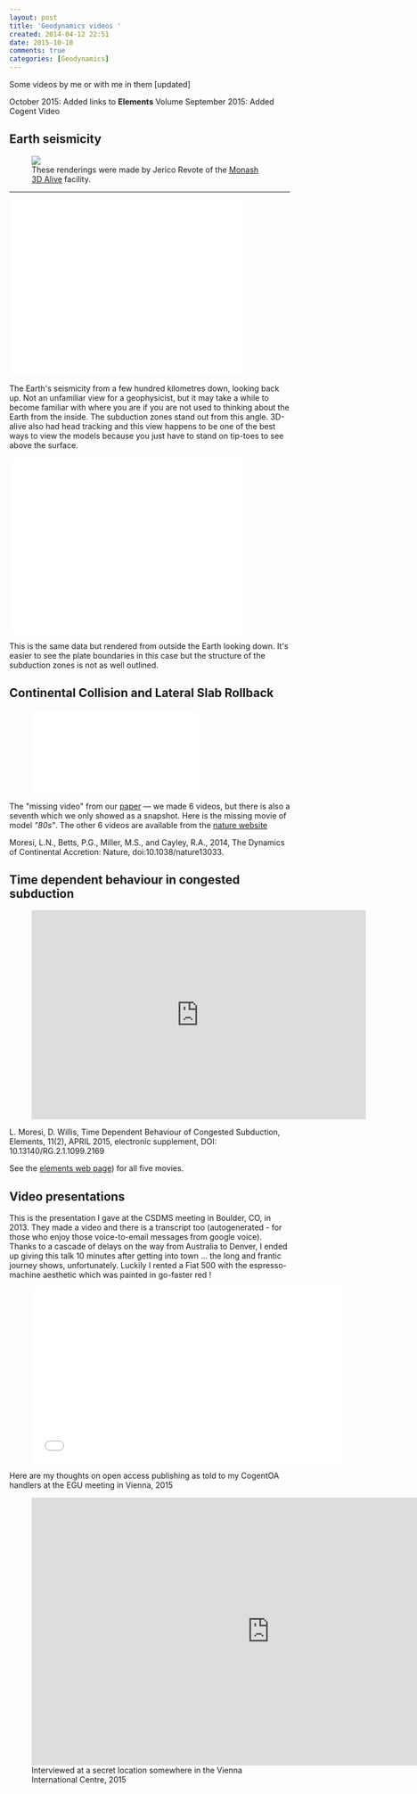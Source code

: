 ```yaml
---
layout: post
title: 'Geodynamics videos '
created: 2014-04-12 22:51
date: 2015-10-10
comments: true
categories: [Geodynamics]
---
```


Some videos by me or with me in them [updated]

October 2015: Added links to __Elements__ Volume
September 2015: Added Cogent Video 

## Earth seismicity

<figure>
<img class="left" src="http://user-image.logdown.io/user/7331/blog/7268/post/193447/CVtyKhbVQRKPzvW55Zwk_internal_03_1000x697.png" >
<figcaption>
These renderings were made by Jerico Revote of the
<a href="http://www.monash.edu.au/news/monashmemo/assets/includes/content/20100707/stories-lead.html
"> Monash 3D Alive</a> facility.
</figcaption>
</figure>

---

<div name="you-tube-video">
	<iframe width="420" height="315" src="//www.youtube.com/embed/-Agnmrhv9M4?rel=0"
  				frameborder="0" allowfullscreen>
	</iframe>
</div>

The Earth's seismicity from a few hundred kilometres down, looking back up. Not an unfamiliar view for a geophysicist, but it may take a while to become familiar with where you are if you are not used to thinking about the Earth from the inside. The subduction zones stand out from this angle. 3D-alive also had head tracking and this view happens to be one of the best ways to view the models because you just have to stand on tip-toes to see above the surface.

<div name="you-tube-video">
<iframe width="420" height="315" src="//www.youtube.com/embed/IhlaQF6N7_s?rel=0"
        frameborder="0" allowfullscreen>
</iframe>
</div>

This is the same data but rendered from outside the Earth looking down. It's easier to see the plate boundaries in this case but the structure of the subduction zones is not as well outlined.

## Continental Collision and Lateral Slab Rollback

<figure>
<div name="you-tube-video">
	<iframe  src="//www.youtube.com/embed/cVulRP2tUGM?rel=0"
  				frameborder="0" allowfullscreen>
	</iframe>
</div>
</figure>

The "missing video" from our [paper](http://dx.doi.org/10.1038/nature13033) — we made 6 videos, but there is also a seventh which we only showed as a snapshot. Here is the missing movie of model _"80s"_. The other 6 videos are available from the [nature website](http://www.nature.com/nature/journal/v508/n7495/fig_tab/nature13033_SV1.html)

Moresi, L.N., Betts, P.G., Miller, M.S., and Cayley, R.A., 2014, The Dynamics of Continental Accretion: Nature, doi:10.1038/nature13033.

<!-- There is more info [here](http://www.moresi.info/posts/2014/04/02/models-of-subduction-collision-and-re-initiation) -->
<!-- No there isn't what happened to that post ??? -->

## Time dependent behaviour in congested subduction


<figure>
<div name="you-tube-video">
    <!-- Original size is 1600x1000 width="800px" height="500px" -->
	<iframe  width="600" height="375"
	 	src="http://www.elementsmagazine.org/supplements/slabMovies/PlateauOn80MyrOldLithosphere/Plateau250i.mov"
  				frameborder="0" allowfullscreen>
	</iframe>
</div>
</figure>



L. Moresi, D. Willis, Time Dependent Behaviour of Congested Subduction, Elements, 11(2), APRIL 2015, electronic supplement, DOI: 10.13140/RG.2.1.1099.2169

See the [elements web page](http://www.elementsmagazine.org/supplements/e11_2_Moresi_Willis_Movies.html)) for all five movies.

## Video presentations

This is the presentation I gave at the CSDMS meeting in Boulder, CO, in 2013. They made a video and there is a transcript too (autogenerated - for those who enjoy those voice-to-email messages from google voice). Thanks to a cascade of delays on the way from Australia to Denver, I ended up giving this talk 10 minutes after getting into town ... the long and frantic journey shows, unfortunately. Luckily I rented a Fiat 500 with the espresso-machine aesthetic which was painted in go-faster red !

<figure>
<div name="you-tube-video">
<iframe width="560" height="315" src="//www.youtube.com/embed/dDBZrFiyGlM?rel=0" frameborder="0" allowfullscreen></iframe>
</div>
</figure>

Here are my thoughts on open access publishing as told to my CogentOA handlers at the EGU meeting in Vienna, 2015

<figure>
<iframe width="854" height="480" src="https://www.youtube.com/embed/4xn7Tj6H8Vk?list=PLA3yUAJmq40WwZRb5_HMTDJytQkH97yr1" frameborder="0" allowfullscreen></iframe>
   <figcaption>
   Interviewed at a secret location somewhere in the Vienna International Centre, 2015
   </figcaption>
</figure>
